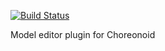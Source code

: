 [![Build Status](https://travis-ci.org/fkanehiro/choreonoid-editor.svg?branch=master)](https://travis-ci.org/fkanehiro/choreonoid-editor)

Model editor plugin for Choreonoid
